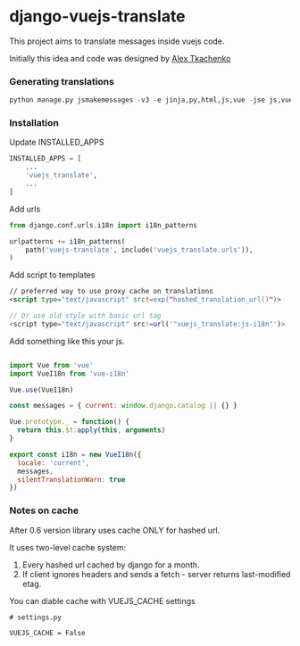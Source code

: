 # django-vuejs-translate

This project aims to translate messages inside vuejs code.

Initially this idea and code was designed by [Alex Tkachenko](https://gitlab.com/preusx)


### Generating translations

```python
python manage.py jsmakemessages -v3 -e jinja,py,html,js,vue -jse js,vue -i node_modules && python manage.py makemessages -v3 -e jinja,py,html,js,vue -i node_modules
```

### Installation

Update INSTALLED_APPS

```python
INSTALLED_APPS = [
    ...
    'vuejs_translate',
    ...
]
```

Add urls

```python
from django.conf.urls.i18n import i18n_patterns

urlpatterns += i18n_patterns(
    path('vuejs-translate', include('vuejs_translate.urls')),
)
```


Add script to templates

```html
// preferred way to use proxy cache on translations
<script type="text/javascript" src!=exp("hashed_translation_url()")>

// Or use old style with basic url tag
<script type="text/javascript" src!=url('"vuejs_translate:js-i18n"')>

```

Add something like this your js.

```js

import Vue from 'vue'
import VueI18n from 'vue-i18n'

Vue.use(VueI18n)

const messages = { current: window.django.catalog || {} }

Vue.prototype._ = function() {
  return this.$t.apply(this, arguments)
}

export const i18n = new VueI18n({
  locale: 'current',
  messages,
  silentTranslationWarn: true
})

```

### Notes on cache

After 0.6 version library uses cache ONLY for hashed url.

It uses two-level cache system:

1. Every hashed url cached by django for a month.
2. If client ignores headers and sends a fetch - server returns last-modified etag.

You can diable cache with VUEJS_CACHE settings

```
# settings.py

VUEJS_CACHE = False
```
